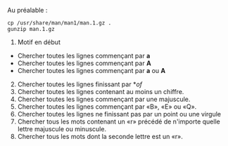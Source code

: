 Au préalable :
```
cp /usr/share/man/man1/man.1.gz .
gunzip man.1.gz
```

1) Motif en début
- Chercher toutes les lignes commençant par **a** 
- Chercher toutes les lignes commençant par **A**
- Chercher toutes les lignes commençant par **a** ou **A**
2) Chercher toutes les lignes finissant par **of*
3) Chercher toutes les lignes contenant au moins un chiffre.
4) Chercher toutes les lignes commençant par une majuscule.
5) Chercher toutes les lignes commençant par «B», «E» ou «Q».
6) Chercher toutes les lignes ne finissant pas par un point ou une virgule
7) Chercher tous les mots contenant un «r» précédé de n'importe quelle lettre majuscule ou minuscule.
8) Chercher tous les mots dont la seconde lettre est un «r».
